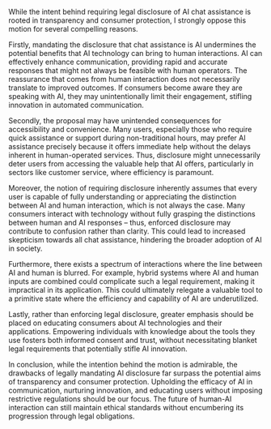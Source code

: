 While the intent behind requiring legal disclosure of AI chat assistance is rooted in transparency and consumer protection, I strongly oppose this motion for several compelling reasons. 

Firstly, mandating the disclosure that chat assistance is AI undermines the potential benefits that AI technology can bring to human interactions. AI can effectively enhance communication, providing rapid and accurate responses that might not always be feasible with human operators. The reassurance that comes from human interaction does not necessarily translate to improved outcomes. If consumers become aware they are speaking with AI, they may unintentionally limit their engagement, stifling innovation in automated communication. 

Secondly, the proposal may have unintended consequences for accessibility and convenience. Many users, especially those who require quick assistance or support during non-traditional hours, may prefer AI assistance precisely because it offers immediate help without the delays inherent in human-operated services. Thus, disclosure might unnecessarily deter users from accessing the valuable help that AI offers, particularly in sectors like customer service, where efficiency is paramount.

Moreover, the notion of requiring disclosure inherently assumes that every user is capable of fully understanding or appreciating the distinction between AI and human interaction, which is not always the case. Many consumers interact with technology without fully grasping the distinctions between human and AI responses – thus, enforced disclosure may contribute to confusion rather than clarity. This could lead to increased skepticism towards all chat assistance, hindering the broader adoption of AI in society.

Furthermore, there exists a spectrum of interactions where the line between AI and human is blurred. For example, hybrid systems where AI and human inputs are combined could complicate such a legal requirement, making it impractical in its application. This could ultimately relegate a valuable tool to a primitive state where the efficiency and capability of AI are underutilized. 

Lastly, rather than enforcing legal disclosure, greater emphasis should be placed on educating consumers about AI technologies and their applications. Empowering individuals with knowledge about the tools they use fosters both informed consent and trust, without necessitating blanket legal requirements that potentially stifle AI innovation.

In conclusion, while the intention behind the motion is admirable, the drawbacks of legally mandating AI disclosure far surpass the potential aims of transparency and consumer protection. Upholding the efficacy of AI in communication, nurturing innovation, and educating users without imposing restrictive regulations should be our focus. The future of human-AI interaction can still maintain ethical standards without encumbering its progression through legal obligations.